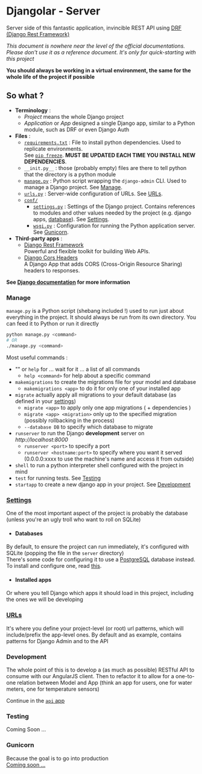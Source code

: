 # Djangolar - Server
Server side of this fantastic application, invincible REST API using [DRF (Django Rest Framework)](http://www.django-rest-framework.org/)

*This document is nowhere near the level of the official documentations. Please don't use it as a reference document. It's only for quick-starting with this project*

**You should always be working in a virtual environment, the same for the whole life of the project if possible**

## So what ?
- **Terminology** :
  - *Project* means the whole Django project
  - *Application* or *App* designed a single Django app, similar to a Python module, such as DRF or even Django Auth
- **Files** :
  - [`requirements.txt`](requirements.txt) : File to install python dependencies. Used to replicate environments.  
  See [`pip freeze`](https://pip.pypa.io/en/stable/reference/pip_freeze/).
  **MUST BE UPDATED EACH TIME YOU INSTALL NEW DEPENDENCIES**.
  - `__init.py__` : those (probably empty) files are there to tell python that the directory is a python module
  - [`manage.py`](manage.py) : Python script wrapping the `django-admin` CLI. Used to manage a Django project. See [Manage](#Manage).
  - [`urls.py`](urls.py) : Server-wide configuration of URLs. See [URLs](#URLs).
  - [`conf/`](conf/)
    - [`settings.py`](conf/settings.py) : Settings of the Django project. Contains references to modules and other values needed by the project (e.g. django apps, [database](#Database)). See [Settings](#Settings).
    - [`wsgi.py`](conf/wsgi.py) : Configuration for running the Python application server. See [Gunicorn](#Gunicorn).
- **Third-party apps** :
  - [Django Rest Framework](http://www.django-rest-framework.org/)  
  Powerful and flexible toolkit for building Web APIs.
  - [Django Cors Headers](https://github.com/OttoYiu/django-cors-headers)  
  A Django App that adds CORS (Cross-Origin Resource Sharing) headers to responses.

**See [Django documentation](https://docs.djangoproject.com/en/1.9/) for more information**

### Manage
`manage.py` is a Python script (shebang included !) used to run just about everything in the project. It should always be run from its own directory. You can feed it to Python or run it directly
```sh
python manage.py <command>
# OR
./manage.py <command>
```
Most useful commands :
- "" or `help` for ... wait for it ... a list of all commands
  - `help <command>` for help about a specific command
- `makemigrations` to create the migrations file for your model and database
  - `makemigrations <app>` to do it for only one of your installed app
- `migrate` actually apply all migrations to your default database (as defined in your [settings](#Settings))
  - `migrate <app>` to apply only one app migrations ( + dependencies )
  - `migrate <app> <migration>` only up to the specified migration (possibly rollbacking in the process)
  - `--database DB` to specify which database to migrate
- `runserver` to run the Django **development** server on *http://localhost:8000*
  - `runserver <port>` to specify a port
  - `runserver <hostname:port>` to specify where you want it served  
  (0.0.0.0:xxxx to use the machine's name and access it from outside)
- `shell` to run a python interpreter shell configured with the project in mind
- `test` for running tests. See [Testing](#Testing)
- `startapp` to create a new django app in your project. See [Development](#Development)

### [Settings](conf/settings.py)
One of the most important aspect of the project is probably the database (unless you're an ugly troll who want to roll on SQLite)

- #### Databases
By default, to ensure the project can run immediately, it's configured with SQLite (popping the file in the `server` directory)  
There's some code for configuring it to use a [PostgreSQL](http://www.postgresql.org/) database instead. To install and configure one, read [this](pgsql.md).

- #### Installed apps
Or where you tell Django which apps it should load in this project, including the ones we will be developing

### [URLs](urls.py)
It's where you define your project-level (or root) url patterns, which will include/prefix the app-level ones. By default and as example, contains patterns for Django Admin and to the API

### Development
The whole point of this is to develop a (as much as possible) RESTful API to consume with our AngularJS client. Then to refactor it to allow for a one-to-one relation between Model and App
(think an app for users, one for water meters, one for temperature sensors)

Continue in the [`api` app](api/)

### Testing
Coming Soon ...

### Gunicorn
Because the goal is to go into production  
[Coming soon ...](http://gunicorn.org/)
